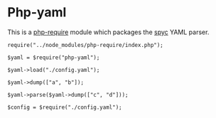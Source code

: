 # Php-yaml

This is a [php-require](https://github.com/ricallinson/php-require) module which packages the [spyc](https://github.com/mustangostang/spyc) YAML parser.

    require("../node_modules/php-require/index.php");

	$yaml = $require("php-yaml");

	$yaml->load("./config.yaml");

	$yaml->dump(["a", "b"]);

	$yaml->parse($yaml->dump(["c", "d"]));

	$config = $require("./config.yaml");
